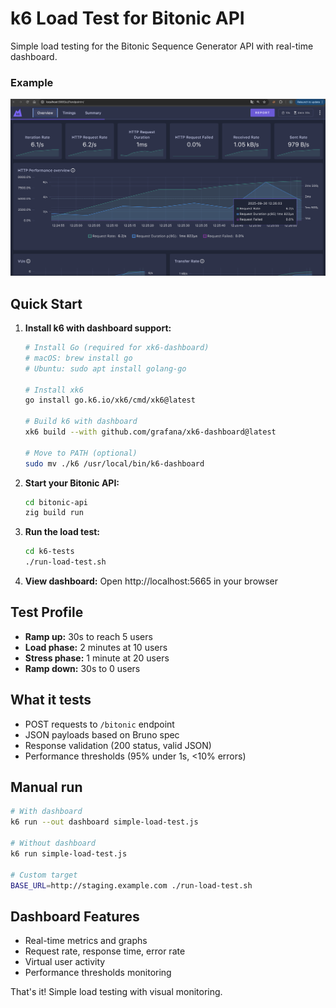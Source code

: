 # k6 Load Test for Bitonic API

Simple load testing for the Bitonic Sequence Generator API with real-time dashboard.

### Example
![alt text](image.png)

## Quick Start

1. **Install k6 with dashboard support:**
   ```bash
   # Install Go (required for xk6-dashboard)
   # macOS: brew install go
   # Ubuntu: sudo apt install golang-go
   
   # Install xk6
   go install go.k6.io/xk6/cmd/xk6@latest
   
   # Build k6 with dashboard
   xk6 build --with github.com/grafana/xk6-dashboard@latest
   
   # Move to PATH (optional)
   sudo mv ./k6 /usr/local/bin/k6-dashboard
   ```

2. **Start your Bitonic API:**
   ```bash
   cd bitonic-api
   zig build run
   ```

3. **Run the load test:**
   ```bash
   cd k6-tests
   ./run-load-test.sh
   ```

4. **View dashboard:** Open http://localhost:5665 in your browser

## Test Profile

- **Ramp up:** 30s to reach 5 users
- **Load phase:** 2 minutes at 10 users
- **Stress phase:** 1 minute at 20 users  
- **Ramp down:** 30s to 0 users

## What it tests

- POST requests to `/bitonic` endpoint
- JSON payloads based on Bruno spec
- Response validation (200 status, valid JSON)
- Performance thresholds (95% under 1s, <10% errors)

## Manual run

```bash
# With dashboard
k6 run --out dashboard simple-load-test.js

# Without dashboard  
k6 run simple-load-test.js

# Custom target
BASE_URL=http://staging.example.com ./run-load-test.sh
```

## Dashboard Features

- Real-time metrics and graphs
- Request rate, response time, error rate
- Virtual user activity
- Performance thresholds monitoring

That's it! Simple load testing with visual monitoring.
